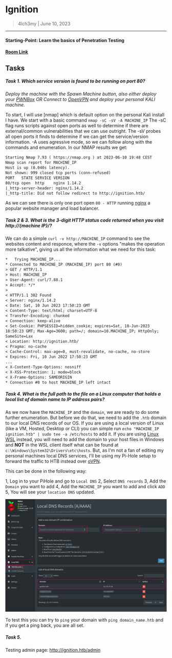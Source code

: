 # Ignition
> 4lch3my | June 10, 2023
-------------------
#### Starting-Point: Learn the basics of Penetration Testing
#### [Room Link](https://app.hackthebox.com/starting-point)

## Tasks
##### Task 1. Which service version is found to be running on port 80?

*Deploy the machine with the Spawn Machine button, also either deploy your [PWNBox](https://help.hackthebox.com/en/articles/5185608-introduction-to-pwnbox) OR Connect to [OpenVPN](https://help.hackthebox.com/en/articles/5185687-introduction-to-lab-access) and deploy your personal KALI machine.*

To start, I will use [nmap] which is default option on the personal Kali install I have. We start with a basic command
  `nmap -sC -sV -A MACHINE_IP`
The -sC flag runs scripts against open ports as well to determine if there are external/common vulnerabilities that we can use outright. The -sV probes all open ports it finds to determine if we can get the service/version information. -A uses agressive mode, so we can follow along with the commands and enumeration.
  In our NMAP results we get:

```
Starting Nmap 7.93 ( https://nmap.org ) at 2023-06-10 19:48 CEST
Nmap scan report for MACHINE_IP
Host is up (0.040s latency).
Not shown: 999 closed tcp ports (conn-refused)
PORT   STATE SERVICE VERSION
80/tcp open  http    nginx 1.14.2
|_http-server-header: nginx/1.14.2
|_http-title: Did not follow redirect to http://ignition.htb/
```

As we can see there is only one port open `80 - HTTP` running [nginx](https://www.nginx.com/) a popular website manager and load balancer.


##### Task 2 & 3. What is the 3-digit HTTP status code returned when you visit http://{machine IP}/?

We can do a simple `curl -v http://MACHINE_IP` command to see the websites content and responce, where the `-v` options "makes the operation more talkative", giving us all the information what we need for this task:

```
*   Trying MACHINE_IP...
* Connected to MACHINE_IP (MACHINE_IP) port 80 (#0)
> GET / HTTP/1.1
> Host: MACHINE_IP
> User-Agent: curl/7.88.1
> Accept: */*
>
< HTTP/1.1 302 Found
< Server: nginx/1.14.2
< Date: Sat, 10 Jun 2023 17:50:23 GMT
< Content-Type: text/html; charset=UTF-8
< Transfer-Encoding: chunked
< Connection: keep-alive
< Set-Cookie: PHPSESSID=hidden_cookie; expires=Sat, 10-Jun-2023 18:50:23 GMT; Max-Age=3600; path=/; domain=10.MACHINE_IP; HttpOnly; SameSite=Lax
< Location: http://ignition.htb/
< Pragma: no-cache
< Cache-Control: max-age=0, must-revalidate, no-cache, no-store
< Expires: Fri, 10 Jun 2022 17:50:23 GMT
...
< X-Content-Type-Options: nosniff
< X-XSS-Protection: 1; mode=block
< X-Frame-Options: SAMEORIGIN
* Connection #0 to host MACHINE_IP left intact
```
##### Task 4. What is the full path to the file on a Linux computer that holds a local list of domain name to IP address pairs?

As we now have the `MACHINE_IP` and the `domain`, we are ready to do some further enumeration. But before we do that, we need to add the `.htb` domain to our local DNS records of our OS. If you are using a local version of Linux (like a VM, Hosted, Desktop or CLI) you can simple run `echo "MACHINE_IP ignition.htb" | sudo tee -a /etc/hosts` to add it. If you are using [Linux WSL](https://www.kali.org/docs/wsl/wsl-preparations/#install-wsl-1) instead, you will need to add the domain to your host files in Windows and **NOT** in the WSL client itself what can be found at `c:\Windows\System32\Drivers\etc\hosts`. 
But, as I'm not a fan of editing my personal machines local DNS services, I'll be using my Pi-Hole setup to forward the traffic to HTB instead over [oVPN](https://openvpn.net/).

This can be done in the following way:

1, Log in to your PiHole and go to `Local DNS`
2, Select `DNS records`
3, Add the `Domain` you want to add
4, Add the `MACHINE_IP` you want to add and click `ADD`
5, You will see your `location DNS` updated.

![alt text](https://github.com/4lch3my/WriteUps/blob/main/HackTheBox/Starting%20Point/HackTheBox%20-%20Ignition/images/pi_hole.png?raw=true)

To test this you can try to `ping` your domain with `ping domain_name.htb` and if you get a ping back, you are all set.

##### Task 5.







Testing admin page: http://ignition.htb/admin

